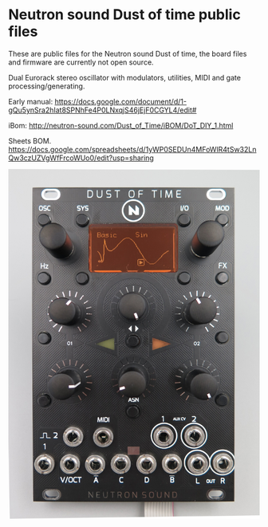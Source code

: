 # Neutron sound Dust of time public files
These are public files for the Neutron sound Dust of time, the board files and firmware are currently not open source. 

Dual Eurorack stereo oscillator with modulators, utilities, MIDI and gate processing/generating.

Early manual:
https://docs.google.com/document/d/1-gQu5ynSra2hIat8SPNhFe4P0LNxqjS46jEjF0CGYL4/edit#

iBom:
http://neutron-sound.com/Dust_of_Time/iBOM/DoT_DIY_1.html

Sheets BOM.
https://docs.google.com/spreadsheets/d/1yWP0SEDUn4MFoWlR4tSw32LnQw3czUZVgWfFrcoWUo0/edit?usp=sharing


![DoT](dot1.jpg)


